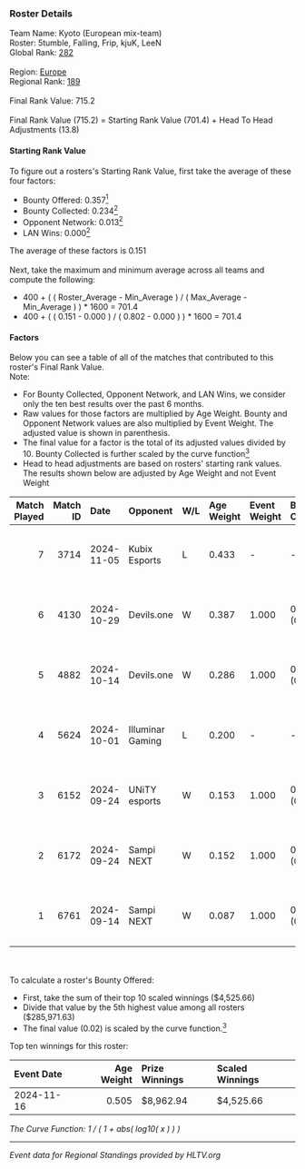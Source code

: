 ### Roster Details<br />
Team Name: Kyoto (European mix-team)<br />
Roster: 5tumble, Falling, Frip, kjuK, LeeN<br />
Global Rank: [282](../../standings_global_2025_02_28.md)<br />
<br />
Region: [Europe]( ../../standings_europe_2025_02_28.md)<br />
Regional Rank: [189]( ../../standings_europe_2025_02_28.md)<br />
<br />
Final Rank Value:  715.2<br />
<br />
Final Rank Value (715.2) = Starting Rank Value (701.4) + Head To Head Adjustments (13.8)<br />

#### Starting Rank Value<br />
To figure out a rosters's Starting Rank Value, first take the average of these four factors:<br />
- Bounty Offered: 0.357[<sup>1</sup>](#table2)
- Bounty Collected: 0.234[<sup>2</sup>](#table1)
- Opponent Network: 0.013[<sup>2</sup>](#table1)
- LAN Wins: 0.000[<sup>2</sup>](#table1)

The average of these factors is 0.151<br />
<br />
Next, take the maximum and minimum average across all teams and compute the following:<br />
- 400 + ( ( Roster_Average - Min_Average ) / ( Max_Average - Min_Average ) ) * 1600 = 701.4
- 400 + ( ( 0.151 - 0.000 ) / ( 0.802 - 0.000 ) ) * 1600 = 701.4


#### Factors<br />
Below you can see a table of all of the matches that contributed to this roster's Final Rank Value.<br />
Note:<br />

- For Bounty Collected, Opponent Network, and LAN Wins, we consider only the ten best results over the past 6 months.
- Raw values for those factors are multiplied by Age Weight. Bounty and Opponent Network values are also multiplied by Event Weight. The adjusted value is shown in parenthesis.
- The final value for a factor is the total of its adjusted values divided by 10. Bounty Collected is further scaled by the curve function[<sup>3</sup>](#curveFunction)
- Head to head adjustments are based on rosters' starting rank values. The results shown below are adjusted by Age Weight and not Event Weight
<span id="table1"></span><br />


| Match Played | Match ID | Date       | Opponent         | W/L | Age Weight | Event Weight | Bounty Collected | Opponent Network | LAN Wins  | H2H Adj. | Roster                             |
| -: | -: | :- | :- | :- | :- | :- | :- | :- | :- | -: | :- |
|            7 |     3714 | 2024-11-05 | Kubix Esports    | L   | 0.433      | -            | -                | -                | -         |    -2.08 | 5tumble, Falling, Frip, kjuK, LeeN |
|            6 |     4130 | 2024-10-29 | Devils.one       | W   | 0.387      | 1.000        | 0.001 (0.000)    | 0.082 (0.032)    | 0 (0.000) |     5.97 | 5tumble, Falling, Frip, kjuK, LeeN |
|            5 |     4882 | 2024-10-14 | Devils.one       | W   | 0.286      | 1.000        | 0.001 (0.000)    | 0.082 (0.024)    | 0 (0.000) |     4.54 | 5tumble, Falling, Frip, kjuK, LeeN |
|            4 |     5624 | 2024-10-01 | Illuminar Gaming | L   | 0.200      | -            | -                | -                | -         |    -0.78 | 5tumble, Falling, Frip, kjuK, LeeN |
|            3 |     6152 | 2024-09-24 | UNiTY esports    | W   | 0.153      | 1.000        | 0.030 (0.005)    | 0.447 (0.068)    | 0 (0.000) |     4.07 | 5tumble, Falling, Frip, kjuK, LeeN |
|            2 |     6172 | 2024-09-24 | Sampi NEXT       | W   | 0.152      | 1.000        | 0.000 (0.000)    | 0.027 (0.004)    | 0 (0.000) |     1.31 | 5tumble, Falling, Frip, kjuK, LeeN |
|            1 |     6761 | 2024-09-14 | Sampi NEXT       | W   | 0.087      | 1.000        | 0.000 (0.000)    | 0.027 (0.002)    | 0 (0.000) |     0.73 | 5tumble, Falling, Frip, kjuK, LeeN |

<br />
<span id="table2"></span><br />
To calculate a roster's Bounty Offered:<br />

- First, take the sum of their top 10 scaled winnings ($4,525.66)
- Divide that value by the 5th highest value among all rosters ($285,971.63)
- The final value (0.02) is scaled by the curve function.[<sup>3</sup>](#curveFunction)

Top ten winnings for this roster:<br />

| Event Date | Age Weight | Prize Winnings | Scaled Winnings |
| :- | -: | :- | :- |
| 2024-11-16 |      0.505 | $8,962.94      | $4,525.66       |


<span id="curveFunction"></span>_The Curve Function: 1 / ( 1 + abs( log10( x ) ) )_<br />

---
_Event data for Regional Standings provided by HLTV.org_<br />
